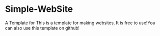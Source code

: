 # Simple-WebSite
A Template for
This is a template for making websites, It is free to use!You can also use this template on github!